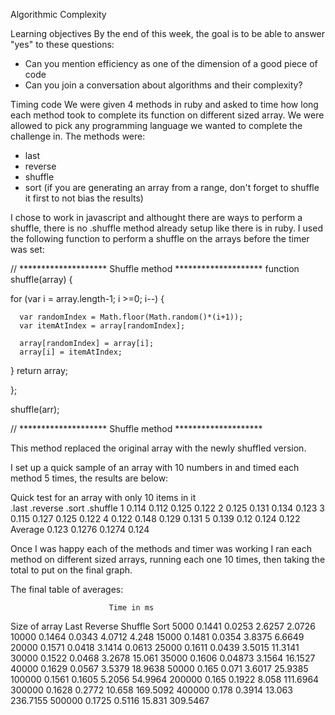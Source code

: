 Algorithmic Complexity

Learning objectives
By the end of this week, the goal is to be able to answer "yes" to these questions:

- Can you mention efficiency as one of the dimension of a good piece of code
- Can you join a conversation about algorithms and their complexity?

Timing code
We were given 4 methods in ruby and asked to time how long each method took to complete its function on different sized array. We were allowed to pick any programming language we wanted to complete the challenge in. The methods were:

- last
- reverse
- shuffle
- sort (if you are generating an array from a range, don't forget to shuffle it first to not bias the results)

I chose to work in javascript and althought there are ways to perform a shuffle, there is no .shuffle method already setup like there is in ruby. I used the following function to perform a shuffle on the arrays before the timer was set: 

// ******************** Shuffle method ********************
function shuffle(array) {

  for (var i = array.length-1; i >=0; i--) {

      var randomIndex = Math.floor(Math.random()*(i+1));
      var itemAtIndex = array[randomIndex];

      array[randomIndex] = array[i];
      array[i] = itemAtIndex;
  }
  return array;

};

shuffle(arr);

// ******************** Shuffle method ********************

This method replaced the original array with the newly shuffled version.



I set up a quick sample of an array with 10 numbers in and timed each method 5 times, the results are below: 

Quick test for an array with only 10 items in it				
	        .last	  .reverse	.sort	  .shuffle
1	        0.114	  0.112	    0.125	  0.122
2	        0.125	  0.131	    0.134	  0.123
3	        0.115	  0.127	    0.125	  0.122
4	        0.122	  0.148	    0.129	  0.131
5	        0.139	  0.12	    0.124	  0.122
Average	  0.123	  0.1276	  0.1274	0.124

Once I was happy each of the methods and timer was working I ran each method on different sized arrays, running each one 10 times, then taking the total to put on the final graph. 

The final table of averages:

	                      Time in ms			
Size of array	  Last	    Reverse	  Shuffle	    Sort
  5000	        0.1441	  0.0253	  2.6257	    2.0726
  10000	        0.1464	  0.0343	  4.0712	    4.248
  15000	        0.1481	  0.0354	  3.8375	    6.6649
  20000	        0.1571	  0.0418	  3.1414	    0.0613
  25000	        0.1611	  0.0439	  3.5015	    11.3141
  30000	        0.1522	  0.0468	  3.2678	    15.061
  35000	        0.1606	  0.04873	  3.1564	    16.1527
  40000	        0.1629	  0.0567	  3.5379	    18.9638
  50000	        0.165	    0.071	    3.6017	    25.9385
  100000	      0.1561	  0.1605	  5.2056	    54.9964
  200000	      0.165	    0.1922	  8.058	      111.6964
  300000	      0.1628	  0.2772	  10.658	    169.5092
  400000	      0.178	    0.3914	  13.063	    236.7155
  500000	      0.1725	  0.5116	  15.831	    309.5467

